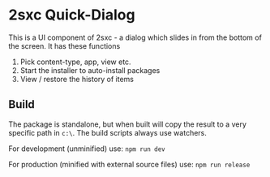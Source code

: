 # 2sxc Quick-Dialog

This is a UI component of 2sxc - a dialog which slides in from the bottom of the screen. It has these functions

1. Pick content-type, app, view etc.
1. Start the installer to auto-install packages
1. View / restore the history of items

## Build

The package is standalone, but when built will copy the result to a very specific path in `c:\`. The build scripts always use watchers.

For development (unminified) use: `npm run dev`

For production (minified with external source files) use: `npm run release`
